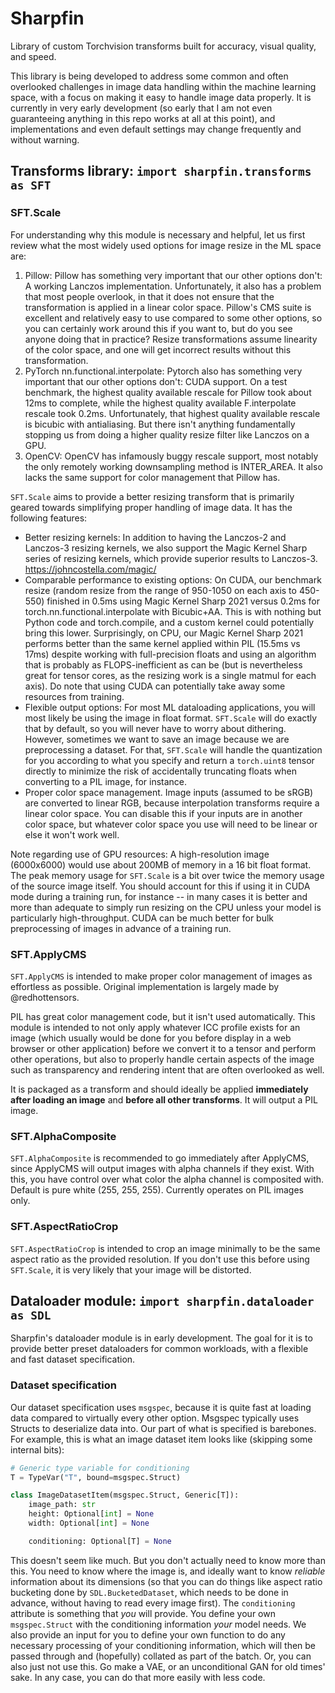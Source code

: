 # Sharpfin
Library of custom Torchvision transforms built for accuracy, visual quality, and speed.

This library is being developed to address some common and often overlooked challenges in image data handling within the machine learning space, with a focus on making it easy to handle image data properly. It is currently in very early development (so early that I am not even guaranteeing anything in this repo works at all at this point), and implementations and even default settings may change frequently and without warning.

## Transforms library: `import sharpfin.transforms as SFT`

### SFT.Scale
For understanding why this module is necessary and helpful, let us first review what the most widely used options for image resize in the ML space are:

1. Pillow: Pillow has something very important that our other options don't: A working Lanczos implementation. Unfortunately, it also has a problem that most people overlook, in that it does not ensure that the transformation is applied in a linear color space. Pillow's CMS suite is excellent and relatively easy to use compared to some other options, so you can certainly work around this if you want to, but do you see anyone doing that in practice? Resize transformations assume linearity of the color space, and one will get incorrect results without this transformation.
2. PyTorch nn.functional.interpolate: Pytorch also has something very important that our other options don't: CUDA support. On a test benchmark, the highest quality available rescale for Pillow took about 12ms to complete, while the highest quality available F.interpolate rescale took 0.2ms. Unfortunately, that highest quality available rescale is bicubic with antialiasing. But there isn't anything fundamentally stopping us from doing a higher quality resize filter like Lanczos on a GPU.
3. OpenCV: OpenCV has infamously buggy rescale support, most notably the only remotely working downsampling method is INTER_AREA. It also lacks the same support for color management that Pillow has.

`SFT.Scale` aims to provide a better resizing transform that is primarily geared towards simplifying proper handling of image data. It has the following features:
- Better resizing kernels: In addition to having the Lanczos-2 and Lanczos-3 resizing kernels, we also support the Magic Kernel Sharp series of resizing kernels, which provide superior results to Lanczos-3. https://johncostella.com/magic/
- Comparable performance to existing options: On CUDA, our benchmark resize (random resize from the range of 950-1050 on each axis to 450-550) finished in 0.5ms using Magic Kernel Sharp 2021 versus 0.2ms for torch.nn.functional.interpolate with Bicubic+AA. This is with nothing but Python code and torch.compile, and a custom kernel could potentially bring this lower. Surprisingly, on CPU, our Magic Kernel Sharp 2021 performs better than the same kernel applied within PIL (15.5ms vs 17ms) despite working with full-precision floats and using an algorithm that is probably as FLOPS-inefficient as can be (but is nevertheless great for tensor cores, as the resizing work is a single matmul for each axis). Do note that using CUDA can potentially take away some resources from training.
- Flexible output options: For most ML dataloading applications, you will most likely be using the image in float format. `SFT.Scale` will do exactly that by default, so you will never have to worry about dithering. However, sometimes we want to save an image because we are preprocessing a dataset. For that, `SFT.Scale` will handle the quantization for you according to what you specify and return a `torch.uint8` tensor directly to minimize the risk of accidentally truncating floats when converting to a PIL image, for instance.
- Proper color space management. Image inputs (assumed to be sRGB) are converted to linear RGB, because interpolation transforms require a linear color space. You can disable this if your inputs are in another color space, but whatever color space you use will need to be linear or else it won't work well.

Note regarding use of GPU resources: A high-resolution image (6000x6000) would use about 200MB of memory in a 16 bit float format. The peak memory usage for `SFT.Scale` is a bit over twice the memory usage of the source image itself. You should account for this if using it in CUDA mode during a training run, for instance -- in many cases it is better and more than adequate to simply run resizing on the CPU unless your model is particularly high-throughput. CUDA can be much better for bulk preprocessing of images in advance of a training run.

### SFT.ApplyCMS
`SFT.ApplyCMS` is intended to make proper color management of images as effortless as possible. Original implementation is largely made by @redhottensors.

PIL has great color management code, but it isn't used automatically. This module is intended to not only apply whatever ICC profile exists for an image (which usually would be done for you before display in a web browser or other application) before we convert it to a tensor and perform other operations, but also to properly handle certain aspects of the image such as transparency and rendering intent that are often overlooked as well.

It is packaged as a transform and should ideally be applied **immediately after loading an image** and **before all other transforms**. It will output a PIL image.

### SFT.AlphaComposite
`SFT.AlphaComposite` is recommended to go immediately after ApplyCMS, since ApplyCMS will output images with alpha channels if they exist. With this, you have control over what color the alpha channel is composited with. Default is pure white (255, 255, 255). Currently operates on PIL images only.

### SFT.AspectRatioCrop
`SFT.AspectRatioCrop` is intended to crop an image minimally to be the same aspect ratio as the provided resolution. If you don't use this before using `SFT.Scale`, it is very likely that your image will be distorted.

## Dataloader module: `import sharpfin.dataloader as SDL`

Sharpfin's dataloader module is in early development. The goal for it is to provide better preset dataloaders for common workloads, with a flexible and fast dataset specification.

### Dataset specification

Our dataset specification uses `msgspec`, because it is quite fast at loading data compared to virtually every other option. Msgspec typically uses Structs to deserialize data into. Our part of what is specified is barebones. For example, this is what an image dataset item looks like (skipping some internal bits):

```py
# Generic type variable for conditioning
T = TypeVar("T", bound=msgspec.Struct)

class ImageDatasetItem(msgspec.Struct, Generic[T]):
    image_path: str
    height: Optional[int] = None
    width: Optional[int] = None

    conditioning: Optional[T] = None
```

This doesn't seem like much. But you don't actually need to know more than this. You need to know where the image is, and ideally want to know *reliable* information about its dimensions (so that you can do things like aspect ratio bucketing done by `SDL.BucketedDataset`, which needs to be done in advance, without having to read every image first). The `conditioning` attribute is something that *you* will provide. You define your own `msgspec.Struct` with the conditioning information *your* model needs. We also provide an input for you to define your own function to do any necessary processing of your conditioning information, which will then be passed through and (hopefully) collated as part of the batch. Or, you can also just not use this. Go make a VAE, or an unconditional GAN for old times' sake. In any case, you can do that more easily with less code.